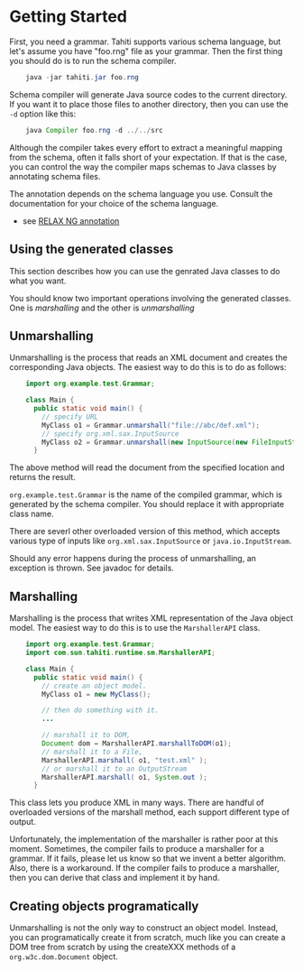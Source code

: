 # Getting Started

First, you need a grammar. Tahiti supports various schema language, but
let's assume you have "foo.rng" file as your grammar. Then the first
thing you should do is to run the schema compiler.

```java
    java -jar tahiti.jar foo.rng
```

Schema compiler will generate Java source codes to the current
directory. If you want it to place those files to another directory,
then you can use the `-d` option like this:

```java
    java Compiler foo.rng -d ../../src
```

Although the compiler takes every effort to extract a meaningful mapping
from the schema, often it falls short of your expectation. If that is
the case, you can control the way the compiler maps schemas to Java
classes by annotating schema files.

The annotation depends on the schema language you use. Consult the
documentation for your choice of the schema language.

* see [RELAX NG annotation](RELAX%20NG%20Bind.md)

## Using the generated classes

This section describes how you can use the genrated Java classes to do
what you want.

You should know two important operations involving the generated
classes. One is *marshalling* and the other is *unmarshalling*

## Unmarshalling

Unmarshalling is the process that reads an XML document and creates the
corresponding Java objects. The easiest way to do this is to do as
follows:

```java
    import org.example.test.Grammar;

    class Main {
      public static void main() {
        // specify URL
        MyClass o1 = Grammar.unmarshall("file://abc/def.xml");
        // specify org.xml.sax.InputSource
        MyClass o2 = Grammar.unmarshall(new InputSource(new FileInputStream(...)));
      }
```

The above method will read the document from the specified location and
returns the result.

`org.example.test.Grammar` is the name of the compiled grammar, which is
generated by the schema compiler. You should replace it with appropriate
class name.

There are severl other overloaded version of this method, which accepts
various type of inputs like `org.xml.sax.InputSource` or
`java.io.InputStream`.

Should any error happens during the process of unmarshalling, an
exception is thrown. See javadoc for details.

## Marshalling

Marshalling is the process that writes XML representation of the Java
object model. The easiest way to do this is to use the `MarshallerAPI`
class.

```java
    import org.example.test.Grammar;
    import com.sun.tahiti.runtime.sm.MarshallerAPI;

    class Main {
      public static void main() {
        // create an object model.
        MyClass o1 = new MyClass();

        // then do something with it.
        ...

        // marshall it to DOM,
        Document dom = MarshallerAPI.marshallToDOM(o1);
        // marshall it to a File,
        MarshallerAPI.marshall( o1, "test.xml" );
        // or marshall it to an OutputStream
        MarshallerAPI.marshall( o1, System.out );
      }
```

This class lets you produce XML in many ways. There are handful of
overloaded versions of the marshall method, each support different type
of output.

Unfortunately, the implementation of the marshaller is rather poor at
this moment. Sometimes, the compiler fails to produce a marshaller for a
grammar. If it fails, please let us know so that we invent a better
algorithm. Also, there is a workaround. If the compiler fails to produce
a marshaller, then you can derive that class and implement it by hand.

## Creating objects programatically

Unmarshalling is not the only way to construct an object model. Instead,
you can programatically create it from scratch, much like you can create
a DOM tree from scratch by using the createXXX methods of a
`org.w3c.dom.Document` object.
